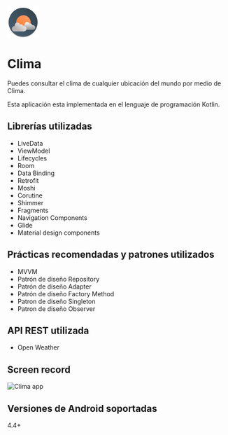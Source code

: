 <img src = 'https://github.com/diegosl/Clima/blob/master/Clima/app/src/main/res/mipmap-hdpi/ic_launcher.png' title = 'Clima app'>

# Clima
Puedes consultar el clima de cualquier ubicación del mundo por medio de Clima.

Esta aplicación esta implementada en el lenguaje de programación Kotlin.

## Librerías utilizadas
* LiveData
* ViewModel
* Lifecycles
* Room
* Data Binding
* Retrofit
* Moshi
* Corutine
* Shimmer
* Fragments
* Navigation Components
* Glide
* Material design components

## Prácticas recomendadas y patrones utilizados
* MVVM
* Patrón de diseño Repository
* Patrón de diseño Adapter
* Patrón de diseño Factory Method
* Patron de diseño Singleton
* Patron de diseño Observer

## API REST utilizada
* Open Weather

## Screen record
<img src = 'https://github.com/diegosl/Clima/blob/master/ScreenRecords/ScreenRecords.gif' title = 'Clima app' height = '540px'>

## Versiones de Android soportadas
4.4+
